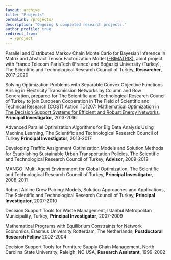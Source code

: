 ```yaml
---
layout: archive
title: "Projects"
permalink: /projects/
description: "Ongoing & completed research projects."
author_profile: true
redirect_from: 
  - /project
---
```


Parallel and Distributed Markov Chain Monte Carlo for Bayesian Inference in Matrix and Abstract Tensor Factorization Model [(FBIMATRIX)](https://fbimatrix.wp.imt.fr/), Joint project with France Telecom ParisTech (France) and Boğaziçi University (Turkey), The Scientific and Technological Research Council of Turkey, **Researcher**, 2017-2020

Solving Optimization Problems with Separable Convex Objective Functions Arising in Electricity Transmission Networks by Column and Row Generation,
prepared for The Scientific and Technological Research Council of Turkey to join European Cooperation in The Field of Scientific and Technical
Research (COST) Action TD1207: [Mathematical Optimization in The
  Decision Support Systems for Efficient and Robust Energy Networks](http://cost-td1207.zib.de/), **Principal Investigator**,  2013-2016

Advanced Parallel Optimization Algorithms for Big Data Analysis Using Machine Learning, The Scientific and Technological Research Council of Turkey
**Principal Investigator**, 2013-2017

Developing Trafffic Assignment Optimization Models and Solution Methods for Establishing Sustainable Urban Transportation Policies, 
The Scientific and Technological Research Council of Turkey, **Advisor**, 2009-2012

MANGO: Multi-Agent Environment for Global Optimization, The Scientific and Technological Research Council of Turkey, **Principal Investigator**, 2008-2011 

Robust Airline Crew Pairing: Models, Solution Approaches and Applications, The Scientific and Technological Research Council of Turkey, **Principal Investigator**, 2007-2010

Decision Support Tools for Waste Management, Istanbul Metropolitan Municipality, Turkey, **Principal Investigator**, 2007-2009

Mathematical Programs with Equilibrium Constraints for Network Economics, Erasmus University Rotterdam, The Netherlands, **Postdoctoral Research Fellow** 2002-2004

Decision Support Tools for Furniture Supply Chain Management, North Carolina State University, Raleigh, NC USA, **Research Assistant**, 1999-2002














